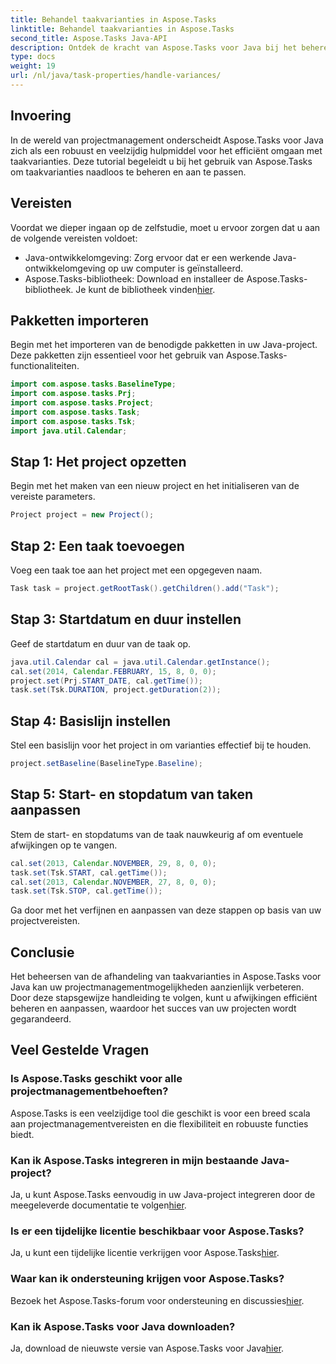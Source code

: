 ```yaml
---
title: Behandel taakvarianties in Aspose.Tasks
linktitle: Behandel taakvarianties in Aspose.Tasks
second_title: Aspose.Tasks Java-API
description: Ontdek de kracht van Aspose.Tasks voor Java bij het beheren van projecttaakvarianties. Volg onze uitgebreide gids voor naadloze integratie en efficiënte afhandeling.
type: docs
weight: 19
url: /nl/java/task-properties/handle-variances/
---
```

## Invoering
In de wereld van projectmanagement onderscheidt Aspose.Tasks voor Java zich als een robuust en veelzijdig hulpmiddel voor het efficiënt omgaan met taakvarianties. Deze tutorial begeleidt u bij het gebruik van Aspose.Tasks om taakvarianties naadloos te beheren en aan te passen.
## Vereisten
Voordat we dieper ingaan op de zelfstudie, moet u ervoor zorgen dat u aan de volgende vereisten voldoet:
- Java-ontwikkelomgeving: Zorg ervoor dat er een werkende Java-ontwikkelomgeving op uw computer is geïnstalleerd.
-  Aspose.Tasks-bibliotheek: Download en installeer de Aspose.Tasks-bibliotheek. Je kunt de bibliotheek vinden[hier](https://releases.aspose.com/tasks/java/).
## Pakketten importeren
Begin met het importeren van de benodigde pakketten in uw Java-project. Deze pakketten zijn essentieel voor het gebruik van Aspose.Tasks-functionaliteiten.
```java
import com.aspose.tasks.BaselineType;
import com.aspose.tasks.Prj;
import com.aspose.tasks.Project;
import com.aspose.tasks.Task;
import com.aspose.tasks.Tsk;
import java.util.Calendar;
```
## Stap 1: Het project opzetten
Begin met het maken van een nieuw project en het initialiseren van de vereiste parameters.
```java
Project project = new Project();
```
## Stap 2: Een taak toevoegen
Voeg een taak toe aan het project met een opgegeven naam.
```java
Task task = project.getRootTask().getChildren().add("Task");
```
## Stap 3: Startdatum en duur instellen
Geef de startdatum en duur van de taak op.
```java
java.util.Calendar cal = java.util.Calendar.getInstance();
cal.set(2014, Calendar.FEBRUARY, 15, 8, 0, 0);
project.set(Prj.START_DATE, cal.getTime());
task.set(Tsk.DURATION, project.getDuration(2));
```
## Stap 4: Basislijn instellen
Stel een basislijn voor het project in om varianties effectief bij te houden.
```java
project.setBaseline(BaselineType.Baseline);
```
## Stap 5: Start- en stopdatum van taken aanpassen
Stem de start- en stopdatums van de taak nauwkeurig af om eventuele afwijkingen op te vangen.
```java
cal.set(2013, Calendar.NOVEMBER, 29, 8, 0, 0);
task.set(Tsk.START, cal.getTime());
cal.set(2013, Calendar.NOVEMBER, 27, 8, 0, 0);
task.set(Tsk.STOP, cal.getTime());
```
Ga door met het verfijnen en aanpassen van deze stappen op basis van uw projectvereisten.
## Conclusie
Het beheersen van de afhandeling van taakvarianties in Aspose.Tasks voor Java kan uw projectmanagementmogelijkheden aanzienlijk verbeteren. Door deze stapsgewijze handleiding te volgen, kunt u afwijkingen efficiënt beheren en aanpassen, waardoor het succes van uw projecten wordt gegarandeerd.
## Veel Gestelde Vragen
### Is Aspose.Tasks geschikt voor alle projectmanagementbehoeften?
Aspose.Tasks is een veelzijdige tool die geschikt is voor een breed scala aan projectmanagementvereisten en die flexibiliteit en robuuste functies biedt.
### Kan ik Aspose.Tasks integreren in mijn bestaande Java-project?
 Ja, u kunt Aspose.Tasks eenvoudig in uw Java-project integreren door de meegeleverde documentatie te volgen[hier](https://reference.aspose.com/tasks/java/).
### Is er een tijdelijke licentie beschikbaar voor Aspose.Tasks?
Ja, u kunt een tijdelijke licentie verkrijgen voor Aspose.Tasks[hier](https://purchase.aspose.com/temporary-license/).
### Waar kan ik ondersteuning krijgen voor Aspose.Tasks?
 Bezoek het Aspose.Tasks-forum voor ondersteuning en discussies[hier](https://forum.aspose.com/c/tasks/15).
### Kan ik Aspose.Tasks voor Java downloaden?
 Ja, download de nieuwste versie van Aspose.Tasks voor Java[hier](https://releases.aspose.com/tasks/java/).